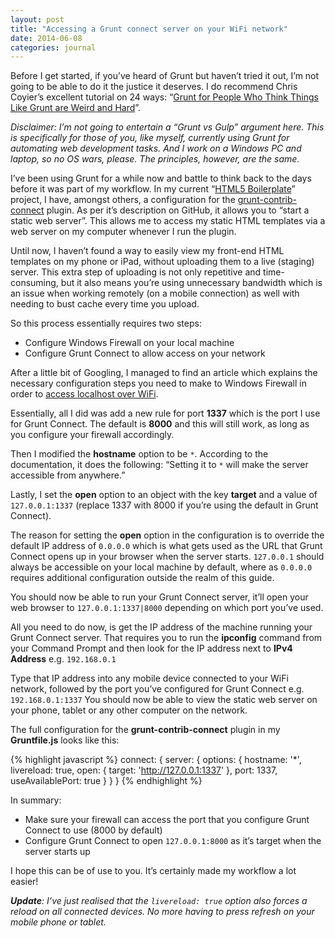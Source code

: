 ```yaml
---
layout: post
title: "Accessing a Grunt connect server on your WiFi network"
date: 2014-06-08
categories: journal
---
```


Before I get started, if you’ve heard of Grunt but haven’t tried it out, I’m not going to be able to do it the justice it deserves. I do recommend Chris Coyier’s excellent tutorial on 24 ways: “[Grunt for People Who Think Things Like Grunt are Weird and Hard](http://www.24ways.org/2013/grunt-is-not-weird-and-hard)”.

*Disclaimer: I’m not going to entertain a “Grunt vs Gulp” argument here. This is specifically for those of you, like myself,
currently using Grunt for automating web development tasks. And I work on a Windows PC and laptop, so no OS wars, please.
The principles, however, are the same.*

I’ve been using Grunt for a while now and battle to think back to the days before it was part of my workflow. In my current
“[HTML5 Boilerplate](https://github.com/michaelthorne/boilerplate)” project, I have, amongst others, a configuration for
the [grunt-contrib-connect](https://github.com/gruntjs/grunt-contrib-connect) plugin. As per it’s description on GitHub,
it allows you to “start a static web server”. This allows me to access my static HTML templates via a web server on my computer
whenever I run the plugin.

Until now, I haven’t found a way to easily view my front-end HTML templates on my phone or iPad, without uploading them
to a live (staging) server. This extra step of uploading is not only repetitive and time-consuming, but it also means you’re
using unnecessary bandwidth which is an issue when working remotely (on a mobile connection) as well with needing to bust
cache every time you upload.

So this process essentially requires two steps:

* Configure Windows Firewall on your local machine
* Configure Grunt Connect to allow access on your network

After a little bit of Googling, I managed to find an article which explains the necessary configuration steps you need to
make to Windows Firewall in order to [access localhost over WiFi](http://www.mobitechie.com/android-2/how-to-access-localhost-on-android-over-wifi).

Essentially, all I did was add a new rule for port **1337** which is the port I use for Grunt Connect. The default is
**8000** and this will still work, as long as you configure your firewall accordingly.

Then I modified the **hostname** option to be `*`. According to the documentation, it does the following: “Setting it to
`*` will make the server accessible from anywhere.”

Lastly, I set the **open** option to an object with the key **target** and a value of `127.0.0.1:1337` (replace 1337 with
8000 if you’re using the default in Grunt Connect).

The reason for setting the **open** option in the configuration is to override the default IP address of `0.0.0.0` which
is what gets used as the URL that Grunt Connect opens up in your browser when the server starts. `127.0.0.1` should always
be accessible on your local machine by default, where as `0.0.0.0` requires additional configuration outside the realm of
this guide.

You should now be able to run your Grunt Connect server, it’ll open your web browser to `127.0.0.1:1337|8000` depending
on which port you’ve used.

All you need to do now, is get the IP address of the machine running your Grunt Connect server. That requires you to run
the **ipconfig** command from your Command Prompt and then look for the IP address next to **IPv4 Address** e.g. `192.168.0.1`

Type that IP address into any mobile device connected to your WiFi network, followed by the port you’ve configured for Grunt
Connect e.g. `192.168.0.1:1337` You should now be able to view the static web server on your phone, tablet or any other
computer on the network.

The full configuration for the **grunt-contrib-connect** plugin in my **Gruntfile.js** looks like this:

{% highlight javascript %}
connect: {
    server: {
        options: {
            hostname: '*',
            livereload: true,
            open: {
                target: 'http://127.0.0.1:1337'
            },
            port: 1337,
            useAvailablePort: true
        }
    }
}
{% endhighlight %}

In summary:

* Make sure your firewall can access the port that you configure Grunt Connect to use (8000 by default)
* Configure Grunt Connect to open <code>127.0.0.1:8000</code> as it’s target when the server starts up

I hope this can be of use to you. It’s certainly made my workflow a lot easier!

_**Update**: I’ve just realised that the `livereload: true` option also forces a reload on all connected devices. No more
having to press refresh on your mobile phone or tablet._

